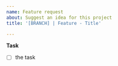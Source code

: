 ```yaml
---
name: Feature request
about: Suggest an idea for this project
title: '[BRANCH] | Feature - Title'

---
```


**Task**
- [ ] the task
